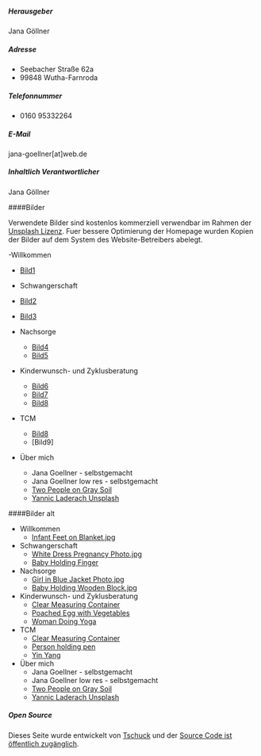 ##### Herausgeber

Jana Göllner

##### Adresse

- Seebacher Straße 62a
- 99848 Wutha-Farnroda

##### Telefonnummer

- 0160 95332264

##### E-Mail

jana-goellner[at]web.de

##### Inhaltlich Verantwortlicher

Jana Göllner

####Bilder 

Verwendete Bilder sind kostenlos kommerziell verwendbar im Rahmen der [Unsplash Lizenz](https://unsplash.com/de/lizenz). Fuer bessere Optimierung der Homepage wurden Kopien der Bilder auf dem System des Website-Betreibers abelegt.

-Willkommen
 - [Bild1](https://unsplash.com/de/fotos/eine-person-die-die-fusse-eines-babys-in-den-handen-halt-K49qi6a9BkM)

- Schwangerschaft
 - [Bild2](https://unsplash.com/de/fotos/frau-tragt-tagsuber-ein-weisses-kurzarmeliges-kleid-aaufr_hQ9rM)
 - [Bild3](https://unsplash.com/de/fotos/nahaufnahme-des-babys-auf-blauer-decke-WCbCRXk7nmU)
   
- Nachsorge
  - [Bild4](https://unsplash.com/de/fotos/ein-baby-liegt-auf-einem-bett-mit-weissen-laken-7mPR3JZlk74)
  - [Bild5](https://unsplash.com/de/fotos/frau-in-schwarz-weissem-geblumtem-tanktop-tragt-baby-82KmKGNteuo)
 
- Kinderwunsch- und Zyklusberatung
  - [Bild6](https://unsplash.com/de/fotos/ein-3d-bild-eines-balls-inmitten-eines-labyrinths-Th4-Mh07abc)
  - [Bild7](https://unsplash.com/de/fotos/eine-weisse-schussel-gefullt-mit-gemuse-und-eiern-FtQ9v-vfklQ)
  - [Bild8](https://unsplash.com/de/fotos/woman-doing-yoga-nqUHQkuVj3c)

- TCM
   - [Bild8](https://unsplash.com/de/fotos/weisses-und-braunes-rundes-dekor-CFqUdmzzti0)
   - [Bild9]
  
- Über mich
  - Jana Goellner - selbstgemacht
  - Jana Goellner low res - selbstgemacht
  - [Two People on Gray Soil](https://unsplash.com/photos/two-person-step-on-gray-soil-7edWO30e32k)
  - [Yannic Laderach Unsplash](https://unsplash.com/photos/woman-standing-on-rock-facing-forest-Dqx4XWuXu7w)

####Bilder alt

- Willkommen
  - [Infant Feet on Blanket.jpg](https://unsplash.com/photos/infants-feet-being-held-by-a-womans-hand-with-painted-and-manicured-hands-resting-on-a-gray-blanket-S8BW-Wx9G8I)
- Schwangerschaft
  - [White Dress Pregnancy Photo.jpg](https://unsplash.com/de/fotos/weisses-damenkleid-adP0SsdMtMA)
  - [Baby Holding Finger](https://unsplash.com/de/fotos/person-die-den-zeigefinger-des-babys-halt-5zp0jym2w9M)
- Nachsorge
  - [Girl in Blue Jacket Photo.jpg](https://unsplash.com/de/fotos/madchen-in-blauer-jacke-mit-rotem-und-silbernem-ring-Y-3Dt0us7e0)
  - [Baby Holding Wooden Block.jpg](https://unsplash.com/de/fotos/selektive-fokusfotografie-eines-babys-das-einen-holzwurfel-halt-CEEhmAGpYzE)
- Kinderwunsch- und Zyklusberatung
  - [Clear Measuring Container](https://unsplash.com/photos/clear-measuring-container-p15ZaG1VgFA)
  - [Poached Egg with Vegetables](https://unsplash.com/photos/poached-egg-with-vegetables-and-tomatoes-on-blue-plate-jUPOXXRNdcA)
  - [Woman Doing Yoga](https://unsplash.com/photos/woman-doing-yoga-nqUHQkuVj3c)
- TCM
  - [Clear Measuring Container](https://unsplash.com/photos/person-grinding-on-mortar-and-pestle-bd_fCZhy_W8)
  - [Person holding pen](https://unsplash.com/photos/person-holding-silver-and-white-pen-QgcdtM9rA5s)
  - [Yin Yang](https://unsplash.com/photos/white-and-brown-round-decor-CFqUdmzzti0)
- Über mich
  - Jana Goellner - selbstgemacht
  - Jana Goellner low res - selbstgemacht
  - [Two People on Gray Soil](https://unsplash.com/photos/two-person-step-on-gray-soil-7edWO30e32k)
  - [Yannic Laderach Unsplash](https://unsplash.com/photos/woman-standing-on-rock-facing-forest-Dqx4XWuXu7w)

##### Open Source

Dieses Seite wurde entwickelt von [Tschuck](https://github.com/Tschuck) und der [Source Code ist öffentlich zugänglich](https://github.com/Tschuck/homepage-jana-goellner).
